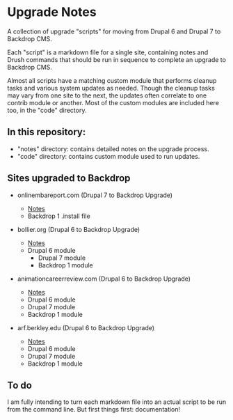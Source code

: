 Upgrade Notes
==============

A collection of upgrade "scripts" for moving from Drupal 6 and Drupal 7 to Backdrop CMS.

Each "script" is a markdown file for a single site, containing notes and Drush commands that should be run in sequence to complete an upgrade to Backdrop CMS.

Almost all scripts have a matching custom module that performs cleanup tasks and various system updates as needed. Though the cleanup tasks may vary from one site to the next, the updates often correlate to one contrib module or another. Most of the custom modules are included here too, in the "code" directory.

## In this repository:

- "notes" directory: contains detailed notes on the upgrade process.
- "code" directory: contains custom module used to run updates.

## Sites upgraded to Backdrop

- onlinembareport.com (Drupal 7 to Backdrop Upgrade)
	- [Notes](notes/ombar-upgrade.md)
	- Backdrop 1 .install file

- bollier.org (Drupal 6 to Backdrop Upgrade)
	- [Notes](notes/bollier-upgrade.md)
  - Drupal 6 module
	- Drupal 7 module
	- Backdrop 1 module

- animationcareerreview.com (Drupal 6 to Backdrop Upgrade)
	- [Notes](notes/acr-upgrade.md)
	- Drupal 6 module
	- Drupal 7 module
	- Backdrop 1 module

- arf.berkley.edu (Drupal 6 to Backdrop Upgrade)
	- [Notes](notes/arf-upgrade.md)
	- Drupal 6 module
	- Drupal 7 module
	- Backdrop 1 module


## To do

I am fully intending to turn each markdown file into an actual script to be run from the command line. But first things first: documentation!
